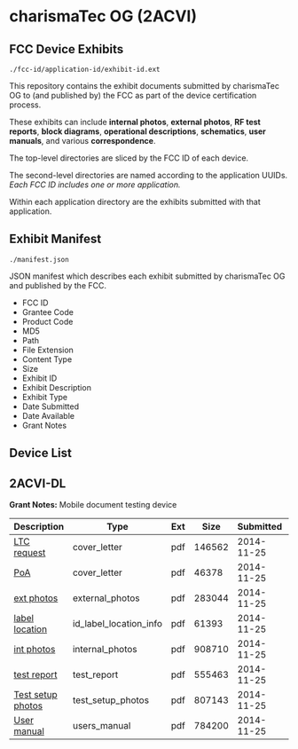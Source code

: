 # charismaTec OG (2ACVI)
## FCC Device Exhibits

```
./fcc-id/application-id/exhibit-id.ext
```

This repository contains the exhibit documents submitted by charismaTec OG to (and published by) the FCC as part of the device certification process.

These exhibits can include **internal photos**, **external photos**, **RF test reports**, **block diagrams**, **operational descriptions**, **schematics**, **user manuals**, and various **correspondence**.

The top-level directories are sliced by the FCC ID of each device.

The second-level directories are named according to the application UUIDs. *Each FCC ID includes one or more application.*

Within each application directory are the exhibits submitted with that application. 

## Exhibit Manifest

```
./manifest.json
```

JSON manifest which describes each exhibit submitted by charismaTec OG and published by the FCC.

- FCC ID
- Grantee Code
- Product Code
- MD5
- Path
- File Extension
- Content Type
- Size
- Exhibit ID
- Exhibit Description
- Exhibit Type
- Date Submitted
- Date Available
- Grant Notes

## Device List
## 2ACVI-DL
**Grant Notes:** Mobile document testing device

| Description | Type | Ext | Size | Submitted | Available |
| ----------- | ---- | --- | ---- | --------- | --------- |
| [LTC request](2ACVI-DL/3403d4c3dad49cc2f7fdede565ca80bb/2454035.pdf) | cover_letter | pdf | 146562 | 2014-11-25 | 2014-11-25 |
| [PoA](2ACVI-DL/3403d4c3dad49cc2f7fdede565ca80bb/2454040.pdf) | cover_letter | pdf | 46378 | 2014-11-25 | 2014-11-25 |
| [ext photos](2ACVI-DL/3403d4c3dad49cc2f7fdede565ca80bb/2454037.pdf) | external_photos | pdf | 283044 | 2014-11-25 | 2014-11-25 |
| [label location](2ACVI-DL/3403d4c3dad49cc2f7fdede565ca80bb/2454041.pdf) | id_label_location_info | pdf | 61393 | 2014-11-25 | 2014-11-25 |
| [int photos](2ACVI-DL/3403d4c3dad49cc2f7fdede565ca80bb/2454038.pdf) | internal_photos | pdf | 908710 | 2014-11-25 | 2014-11-25 |
| [test report](2ACVI-DL/3403d4c3dad49cc2f7fdede565ca80bb/2454039.pdf) | test_report | pdf | 555463 | 2014-11-25 | 2014-11-25 |
| [Test setup photos](2ACVI-DL/3403d4c3dad49cc2f7fdede565ca80bb/2454036.pdf) | test_setup_photos | pdf | 807143 | 2014-11-25 | 2014-11-25 |
| [User manual](2ACVI-DL/3403d4c3dad49cc2f7fdede565ca80bb/2454042.pdf) | users_manual | pdf | 784200 | 2014-11-25 | 2014-11-25 |
